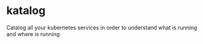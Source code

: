 # katalog
Catalog all your kubernetes services in order to understand what is running and where is running
